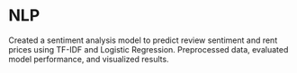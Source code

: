 # NLP
Created a sentiment analysis model to predict review sentiment and rent prices using TF-IDF and Logistic Regression. Preprocessed data, evaluated model performance, and visualized results.
